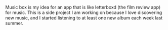 Music box is my idea for an app that is like letterboxd (the film review app) for music. 
This is a side project I am working on because I love discovering new music, and I 
started listening to at least one new album each week last summer. 
